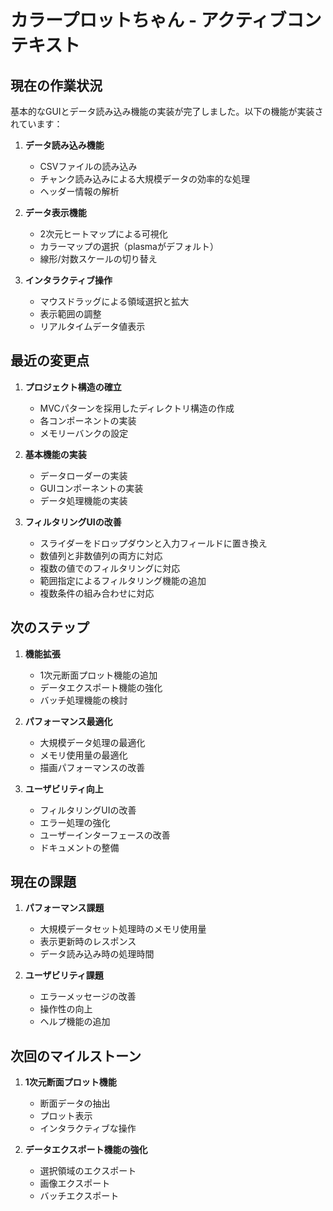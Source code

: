 # カラープロットちゃん - アクティブコンテキスト

## 現在の作業状況

基本的なGUIとデータ読み込み機能の実装が完了しました。以下の機能が実装されています：

1. **データ読み込み機能**
   - CSVファイルの読み込み
   - チャンク読み込みによる大規模データの効率的な処理
   - ヘッダー情報の解析

2. **データ表示機能**
   - 2次元ヒートマップによる可視化
   - カラーマップの選択（plasmaがデフォルト）
   - 線形/対数スケールの切り替え

3. **インタラクティブ操作**
   - マウスドラッグによる領域選択と拡大
   - 表示範囲の調整
   - リアルタイムデータ値表示

## 最近の変更点

1. **プロジェクト構造の確立**
   - MVCパターンを採用したディレクトリ構造の作成
   - 各コンポーネントの実装
   - メモリーバンクの設定

2. **基本機能の実装**
   - データローダーの実装
   - GUIコンポーネントの実装
   - データ処理機能の実装

3. **フィルタリングUIの改善**
   - スライダーをドロップダウンと入力フィールドに置き換え
   - 数値列と非数値列の両方に対応
   - 複数の値でのフィルタリングに対応
   - 範囲指定によるフィルタリング機能の追加
   - 複数条件の組み合わせに対応

## 次のステップ

1. **機能拡張**
   - 1次元断面プロット機能の追加
   - データエクスポート機能の強化
   - バッチ処理機能の検討

2. **パフォーマンス最適化**
   - 大規模データ処理の最適化
   - メモリ使用量の最適化
   - 描画パフォーマンスの改善

3. **ユーザビリティ向上**
   - フィルタリングUIの改善
   - エラー処理の強化
   - ユーザーインターフェースの改善
   - ドキュメントの整備

## 現在の課題

1. **パフォーマンス課題**
   - 大規模データセット処理時のメモリ使用量
   - 表示更新時のレスポンス
   - データ読み込み時の処理時間

2. **ユーザビリティ課題**
   - エラーメッセージの改善
   - 操作性の向上
   - ヘルプ機能の追加

## 次回のマイルストーン

1. **1次元断面プロット機能**
   - 断面データの抽出
   - プロット表示
   - インタラクティブな操作

2. **データエクスポート機能の強化**
   - 選択領域のエクスポート
   - 画像エクスポート
   - バッチエクスポート
